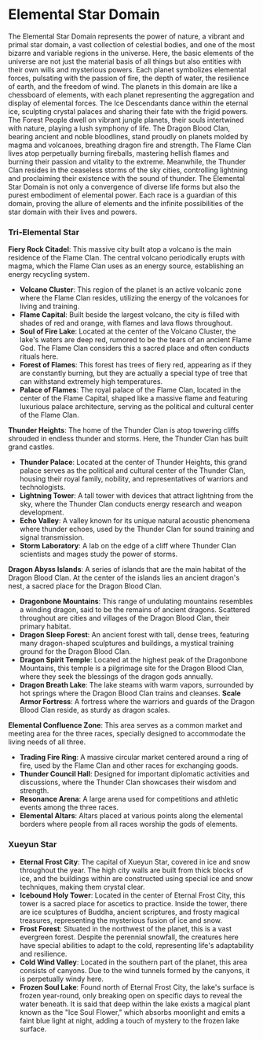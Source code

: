 # Elemental Star Domain

The Elemental Star Domain represents the power of nature, a vibrant and primal star domain, a vast collection of celestial bodies, and one of the most bizarre and variable regions in the universe. Here, the basic elements of the universe are not just the material basis of all things but also entities with their own wills and mysterious powers. Each planet symbolizes elemental forces, pulsating with the passion of fire, the depth of water, the resilience of earth, and the freedom of wind. The planets in this domain are like a chessboard of elements, with each planet representing the aggregation and display of elemental forces.
The Ice Descendants dance within the eternal ice, sculpting crystal palaces and sharing their fate with the frigid powers. The Forest People dwell on vibrant jungle planets, their souls intertwined with nature, playing a lush symphony of life. The Dragon Blood Clan, bearing ancient and noble bloodlines, stand proudly on planets molded by magma and volcanoes, breathing dragon fire and strength. The Flame Clan lives atop perpetually burning fireballs, mastering hellish flames and burning their passion and vitality to the extreme. Meanwhile, the Thunder Clan resides in the ceaseless storms of the sky cities, controlling lightning and proclaiming their existence with the sound of thunder.
The Elemental Star Domain is not only a convergence of diverse life forms but also the purest embodiment of elemental power. Each race is a guardian of this domain, proving the allure of elements and the infinite possibilities of the star domain with their lives and powers.

### Tri-Elemental Star
**Fiery Rock Citadel**: This massive city built atop a volcano is the main residence of the Flame Clan. The central volcano periodically erupts with magma, which the Flame Clan uses as an energy source, establishing an energy recycling system.
- **Volcano Cluster**: This region of the planet is an active volcanic zone where the Flame Clan resides, utilizing the energy of the volcanoes for living and training.
- **Flame Capital**: Built beside the largest volcano, the city is filled with shades of red and orange, with flames and lava flows throughout.
- **Soul of Fire Lake**: Located at the center of the Volcano Cluster, the lake's waters are deep red, rumored to be the tears of an ancient Flame God. The Flame Clan considers this a sacred place and often conducts rituals here.
- **Forest of Flames**: This forest has trees of fiery red, appearing as if they are constantly burning, but they are actually a special type of tree that can withstand extremely high temperatures.
- **Palace of Flames**: The royal palace of the Flame Clan, located in the center of the Flame Capital, shaped like a massive flame and featuring luxurious palace architecture, serving as the political and cultural center of the Flame Clan.

**Thunder Heights**: The home of the Thunder Clan is atop towering cliffs shrouded in endless thunder and storms. Here, the Thunder Clan has built grand castles.
- **Thunder Palace**: Located at the center of Thunder Heights, this grand palace serves as the political and cultural center of the Thunder Clan, housing their royal family, nobility, and representatives of warriors and technologists.
- **Lightning Tower**: A tall tower with devices that attract lightning from the sky, where the Thunder Clan conducts energy research and weapon development.
- **Echo Valley**: A valley known for its unique natural acoustic phenomena where thunder echoes, used by the Thunder Clan for sound training and signal transmission.
- **Storm Laboratory**: A lab on the edge of a cliff where Thunder Clan scientists and mages study the power of storms.

**Dragon Abyss Islands**: A series of islands that are the main habitat of the Dragon Blood Clan. At the center of the islands lies an ancient dragon's nest, a sacred place for the Dragon Blood Clan.
- **Dragonbone Mountains**: This range of undulating mountains resembles a winding dragon, said to be the remains of ancient dragons. Scattered throughout are cities and villages of the Dragon Blood Clan, their primary habitat.
- **Dragon Sleep Forest**: An ancient forest with tall, dense trees, featuring many dragon-shaped sculptures and buildings, a mystical training ground for the Dragon Blood Clan.
- **Dragon Spirit Temple**: Located at the highest peak of the Dragonbone Mountains, this temple is a pilgrimage site for the Dragon Blood Clan, where they seek the blessings of the dragon gods annually.
- **Dragon Breath Lake**: The lake steams with warm vapors, surrounded by hot springs where the Dragon Blood Clan trains and cleanses.
 **Scale Armor Fortress**: A fortress where the warriors and guards of the Dragon Blood Clan reside, as sturdy as dragon scales.

 **Elemental Confluence Zone**: This area serves as a common market and meeting area for the three races, specially designed to accommodate the living needs of all three.
- **Trading Fire Ring**: A massive circular market centered around a ring of fire, used by the Flame Clan and other races for exchanging goods.
- **Thunder Council Hall**: Designed for important diplomatic activities and discussions, where the Thunder Clan showcases their wisdom and strength.
- **Resonance Arena**: A large arena used for competitions and athletic events among the three races.
- **Elemental Altars**: Altars placed at various points along the elemental borders where people from all races worship the gods of elements.

### Xueyun Star
- **Eternal Frost City**: The capital of Xueyun Star, covered in ice and snow throughout the year. The high city walls are built from thick blocks of ice, and the buildings within are constructed using special ice and snow techniques, making them crystal clear.
- **Icebound Holy Tower**: Located in the center of Eternal Frost City, this tower is a sacred place for ascetics to practice. Inside the tower, there are ice sculptures of Buddha, ancient scriptures, and frosty magical treasures, representing the mysterious fusion of ice and snow.
- **Frost Forest**: Situated in the northwest of the planet, this is a vast evergreen forest. Despite the perennial snowfall, the creatures here have special abilities to adapt to the cold, representing life's adaptability and resilience.
- **Cold Wind Valley**: Located in the southern part of the planet, this area consists of canyons. Due to the wind tunnels formed by the canyons, it is perpetually windy here.
- **Frozen Soul Lake**: Found north of Eternal Frost City, the lake's surface is frozen year-round, only breaking open on specific days to reveal the water beneath. It is said that deep within the lake exists a magical plant known as the "Ice Soul Flower," which absorbs moonlight and emits a faint blue light at night, adding a touch of mystery to the frozen lake surface.
